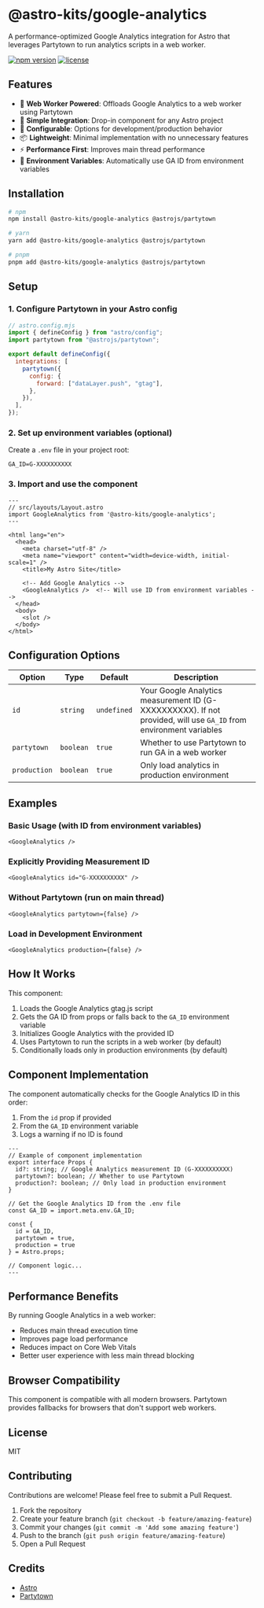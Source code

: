 # @astro-kits/google-analytics

A performance-optimized Google Analytics integration for Astro that leverages Partytown to run analytics scripts in a web worker.

[![npm version](https://img.shields.io/npm/v/@astro-kits/google-analytics.svg)](https://www.npmjs.com/package/@astro-kits/google-analytics)
[![license](https://img.shields.io/npm/l/@astro-kits/google-analytics.svg)](https://github.com/yourusername/google-analytics/blob/main/LICENSE)

## Features

- 🚀 **Web Worker Powered**: Offloads Google Analytics to a web worker using Partytown
- 🔄 **Simple Integration**: Drop-in component for any Astro project
- 🔧 **Configurable**: Options for development/production behavior
- 📦 **Lightweight**: Minimal implementation with no unnecessary features
- ⚡ **Performance First**: Improves main thread performance
- 🔐 **Environment Variables**: Automatically use GA ID from environment variables

## Installation

```bash
# npm
npm install @astro-kits/google-analytics @astrojs/partytown

# yarn
yarn add @astro-kits/google-analytics @astrojs/partytown

# pnpm
pnpm add @astro-kits/google-analytics @astrojs/partytown
```

## Setup

### 1. Configure Partytown in your Astro config

```js
// astro.config.mjs
import { defineConfig } from "astro/config";
import partytown from "@astrojs/partytown";

export default defineConfig({
  integrations: [
    partytown({
      config: {
        forward: ["dataLayer.push", "gtag"],
      },
    }),
  ],
});
```

### 2. Set up environment variables (optional)

Create a `.env` file in your project root:

```
GA_ID=G-XXXXXXXXXX
```

### 3. Import and use the component

```astro
---
// src/layouts/Layout.astro
import GoogleAnalytics from '@astro-kits/google-analytics';
---

<html lang="en">
  <head>
    <meta charset="utf-8" />
    <meta name="viewport" content="width=device-width, initial-scale=1" />
    <title>My Astro Site</title>

    <!-- Add Google Analytics -->
    <GoogleAnalytics />  <!-- Will use ID from environment variables -->
  </head>
  <body>
    <slot />
  </body>
</html>
```

## Configuration Options

| Option       | Type      | Default     | Description                                                                                                       |
| ------------ | --------- | ----------- | ----------------------------------------------------------------------------------------------------------------- |
| `id`         | `string`  | `undefined` | Your Google Analytics measurement ID (G-XXXXXXXXXX). If not provided, will use `GA_ID` from environment variables |
| `partytown`  | `boolean` | `true`      | Whether to use Partytown to run GA in a web worker                                                                |
| `production` | `boolean` | `true`      | Only load analytics in production environment                                                                     |

## Examples

### Basic Usage (with ID from environment variables)

```astro
<GoogleAnalytics />
```

### Explicitly Providing Measurement ID

```astro
<GoogleAnalytics id="G-XXXXXXXXXX" />
```

### Without Partytown (run on main thread)

```astro
<GoogleAnalytics partytown={false} />
```

### Load in Development Environment

```astro
<GoogleAnalytics production={false} />
```

## How It Works

This component:

1. Loads the Google Analytics gtag.js script
2. Gets the GA ID from props or falls back to the `GA_ID` environment variable
3. Initializes Google Analytics with the provided ID
4. Uses Partytown to run the scripts in a web worker (by default)
5. Conditionally loads only in production environments (by default)

## Component Implementation

The component automatically checks for the Google Analytics ID in this order:

1. From the `id` prop if provided
2. From the `GA_ID` environment variable
3. Logs a warning if no ID is found

```astro
---
// Example of component implementation
export interface Props {
  id?: string; // Google Analytics measurement ID (G-XXXXXXXXXX)
  partytown?: boolean; // Whether to use Partytown
  production?: boolean; // Only load in production environment
}

// Get the Google Analytics ID from the .env file
const GA_ID = import.meta.env.GA_ID;

const {
  id = GA_ID,
  partytown = true,
  production = true
} = Astro.props;

// Component logic...
---
```

## Performance Benefits

By running Google Analytics in a web worker:

- Reduces main thread execution time
- Improves page load performance
- Reduces impact on Core Web Vitals
- Better user experience with less main thread blocking

## Browser Compatibility

This component is compatible with all modern browsers. Partytown provides fallbacks for browsers that don't support web workers.

## License

MIT

## Contributing

Contributions are welcome! Please feel free to submit a Pull Request.

1. Fork the repository
2. Create your feature branch (`git checkout -b feature/amazing-feature`)
3. Commit your changes (`git commit -m 'Add some amazing feature'`)
4. Push to the branch (`git push origin feature/amazing-feature`)
5. Open a Pull Request

## Credits

- [Astro](https://astro.build)
- [Partytown](https://partytown.builder.io)
